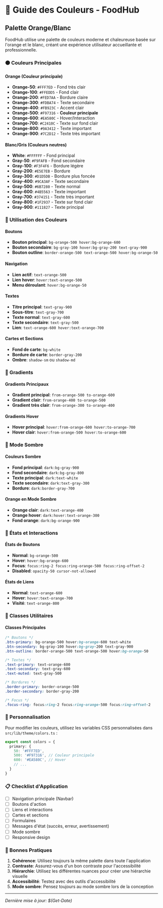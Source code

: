 # 🎨 Guide des Couleurs - FoodHub

## Palette Orange/Blanc

FoodHub utilise une palette de couleurs moderne et chaleureuse basée sur l'orange et le blanc, créant une expérience utilisateur accueillante et professionnelle.

### 🟠 Couleurs Principales

#### Orange (Couleur principale)
- **Orange-50**: `#FFF7ED` - Fond très clair
- **Orange-100**: `#FFEDD5` - Fond clair
- **Orange-200**: `#FED7AA` - Bordure claire
- **Orange-300**: `#FDBA74` - Texte secondaire
- **Orange-400**: `#FB923C` - Accent clair
- **Orange-500**: `#F97316` - **Couleur principale**
- **Orange-600**: `#EA580C` - Hover/Interaction
- **Orange-700**: `#C2410C` - Texte sur fond clair
- **Orange-800**: `#9A3412` - Texte important
- **Orange-900**: `#7C2D12` - Texte très important

#### Blanc/Gris (Couleurs neutres)
- **White**: `#FFFFFF` - Fond principal
- **Gray-50**: `#F9FAFB` - Fond secondaire
- **Gray-100**: `#F3F4F6` - Bordure légère
- **Gray-200**: `#E5E7EB` - Bordure
- **Gray-300**: `#D1D5DB` - Bordure plus foncée
- **Gray-400**: `#9CA3AF` - Texte secondaire
- **Gray-500**: `#6B7280` - Texte normal
- **Gray-600**: `#4B5563` - Texte important
- **Gray-700**: `#374151` - Texte très important
- **Gray-800**: `#1F2937` - Texte sur fond clair
- **Gray-900**: `#111827` - Texte principal

### 🎯 Utilisation des Couleurs

#### Boutons
- **Bouton principal**: `bg-orange-500 hover:bg-orange-600`
- **Bouton secondaire**: `bg-gray-100 hover:bg-gray-200 text-gray-900`
- **Bouton outline**: `border-orange-500 text-orange-500 hover:bg-orange-50`

#### Navigation
- **Lien actif**: `text-orange-500`
- **Lien hover**: `hover:text-orange-500`
- **Menu déroulant**: `hover:bg-orange-50`

#### Textes
- **Titre principal**: `text-gray-900`
- **Sous-titre**: `text-gray-700`
- **Texte normal**: `text-gray-600`
- **Texte secondaire**: `text-gray-500`
- **Lien**: `text-orange-600 hover:text-orange-700`

#### Cartes et Sections
- **Fond de carte**: `bg-white`
- **Bordure de carte**: `border-gray-200`
- **Ombre**: `shadow-sm` ou `shadow-md`

### 🌈 Gradients

#### Gradients Principaux
- **Gradient principal**: `from-orange-500 to-orange-600`
- **Gradient clair**: `from-orange-400 to-orange-500`
- **Gradient très clair**: `from-orange-300 to-orange-400`

#### Gradients Hover
- **Hover principal**: `hover:from-orange-600 hover:to-orange-700`
- **Hover clair**: `hover:from-orange-500 hover:to-orange-600`

### 🌙 Mode Sombre

#### Couleurs Sombre
- **Fond principal**: `dark:bg-gray-900`
- **Fond secondaire**: `dark:bg-gray-800`
- **Texte principal**: `dark:text-white`
- **Texte secondaire**: `dark:text-gray-300`
- **Bordure**: `dark:border-gray-700`

#### Orange en Mode Sombre
- **Orange clair**: `dark:text-orange-400`
- **Orange hover**: `dark:hover:text-orange-300`
- **Fond orange**: `dark:bg-orange-900`

### 📱 États et Interactions

#### États de Boutons
- **Normal**: `bg-orange-500`
- **Hover**: `hover:bg-orange-600`
- **Focus**: `focus:ring-2 focus:ring-orange-500 focus:ring-offset-2`
- **Disabled**: `opacity-50 cursor-not-allowed`

#### États de Liens
- **Normal**: `text-orange-600`
- **Hover**: `hover:text-orange-700`
- **Visité**: `text-orange-800`

### 🎨 Classes Utilitaires

#### Classes Principales
```css
/* Boutons */
.btn-primary: bg-orange-500 hover:bg-orange-600 text-white
.btn-secondary: bg-gray-100 hover:bg-gray-200 text-gray-900
.btn-outline: border-orange-500 text-orange-500 hover:bg-orange-50

/* Textes */
.text-primary: text-orange-600
.text-secondary: text-gray-600
.text-muted: text-gray-500

/* Bordures */
.border-primary: border-orange-500
.border-secondary: border-gray-200

/* Focus */
.focus-ring: focus:ring-2 focus:ring-orange-500 focus:ring-offset-2
```

### 🔧 Personnalisation

Pour modifier les couleurs, utilisez les variables CSS personnalisées dans `src/lib/theme/colors.ts` :

```typescript
export const colors = {
  primary: {
    50: '#FFF7ED',
    500: '#F97316', // Couleur principale
    600: '#EA580C', // Hover
    // ...
  }
}
```

### 📋 Checklist d'Application

- [ ] Navigation principale (Navbar)
- [ ] Boutons d'action
- [ ] Liens et interactions
- [ ] Cartes et sections
- [ ] Formulaires
- [ ] Messages d'état (succès, erreur, avertissement)
- [ ] Mode sombre
- [ ] Responsive design

### 🎯 Bonnes Pratiques

1. **Cohérence**: Utilisez toujours la même palette dans toute l'application
2. **Contraste**: Assurez-vous d'un bon contraste pour l'accessibilité
3. **Hiérarchie**: Utilisez les différentes nuances pour créer une hiérarchie visuelle
4. **Accessibilité**: Testez avec des outils d'accessibilité
5. **Mode sombre**: Pensez toujours au mode sombre lors de la conception

---

*Dernière mise à jour: $(Get-Date)*
